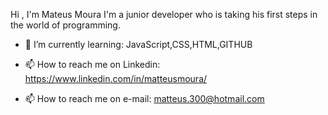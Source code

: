 Hi , I'm Mateus Moura
I'm a junior developer who is taking his first steps in the world of programming.

- 🌱 I’m currently learning: JavaScript,CSS,HTML,GITHUB

- 📫 How to reach me on Linkedin: https://www.linkedin.com/in/matteusmoura/
- 📫 How to reach me on e-mail: matteus.300@hotmail.com
